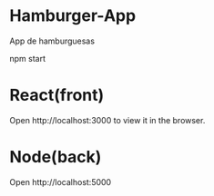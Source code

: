 # Hamburger-App
App de hamburguesas

npm start

# React(front)
Open http://localhost:3000 to view it in the browser.
# Node(back)
Open http://localhost:5000 